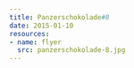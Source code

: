 ```yaml
---
title: Panzerschokolade#8
date: 2015-01-10
resources:
- name: flyer
  src: panzerschokolade-8.jpg
---
```

